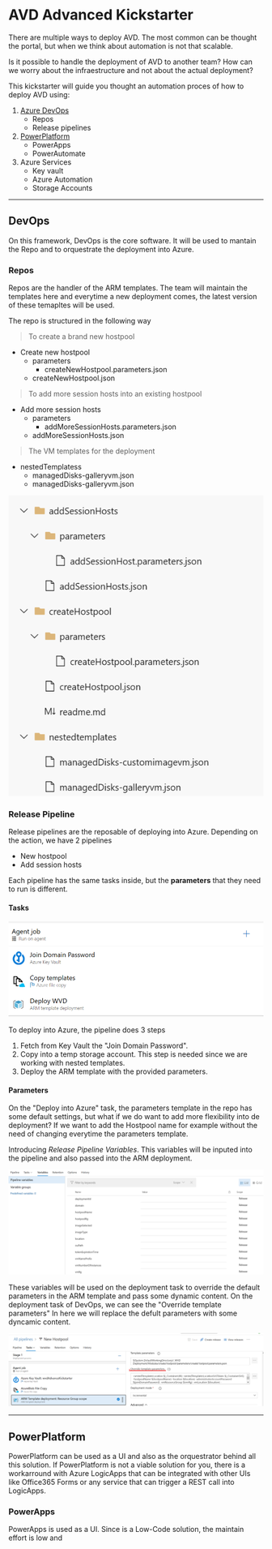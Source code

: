 # AVD Advanced Kickstarter

There are multiple ways to deploy AVD. The most common can be thought the portal, but when we think about automation is not that scalable. 

Is it possible to handle the deployment of AVD to another team? How can we worry about the infraestructure and not about the actual deployment?

This kickstarter will guide you thought an automation proces of how to deploy AVD using:

1. [Azure DevOps](#DevOps)
    - Repos
    - Release pipelines
1. [PowerPlatform](#PowerPlatform)
    - PowerApps
    - PowerAutomate
1. Azure Services
    - Key vault
    - Azure Automation
    - Storage Accounts

***

## DevOps

On this framework, DevOps is the core software. It will be used to mantain the Repo and to orquestrate the deployment into Azure.

### Repos

Repos are the handler of the ARM templates. The team will maintain the templates here and everytime a new deployment comes, the latest version of these temapltes will be used. 

The repo is structured in the following way

> To create a brand new hostpool

- Create new hostpool 
    - parameters
        - createNewHostpool.parameters.json
    - createNewHostpool.json

> To add more session hosts into an existing hostpool

- Add more session hosts
    - parameters
        - addMoreSessionHosts.parameters.json
    - addMoreSessionHosts.json
    
> The VM templates for the deployment

- nestedTemplatess
    - managedDisks-galleryvm.json
    - managedDisks-galleryvm.json

![DevOps Repo Levels](media/DevOps-Repo-levels.png)

### Release Pipeline

Release pipelines are the reposable of deploying into Azure. Depending on the action, we have 2 pipelines

- New hostpool
- Add session hosts

Each pipeline has the same tasks inside, but the **parameters** that they need to run is different. 


#### Tasks
![DevOps Tasks](media/DevOps-Tasks.png)

To deploy into Azure, the pipeline does 3 steps

1. Fetch from Key Vault the "Join Domain Password".
1. Copy into a temp storage account. This step is needed since we are working with nested templates. 
1. Deploy the ARM template with the provided parameters. 

#### Parameters

On the "Deploy into Azure" task, the parameters template in the repo has some default settings, but what if we do want to add more flexibility into de deployment? If we want to add the Hostpool name for example without the need of changing everytime the parameters template.

Introducing *Release Pipeline Variables*. This variables will be inputed into the pipeline and also passed into the ARM deployment. 

![DevOps Variables](media/DevOps-Variables.png)

These variables will be used on the deployment task to override the default parameters in the ARM template and pass some dynamic content.
On the deployment task of DevOps, we can see the "Override template parameters" In here we will replace the defult parameters with some dyncamic content.

![DevOps Task Variables](media/DevOps-Task-Variables.png)

***

## PowerPlatform

PowerPlatform can be used as a UI and also as the orquestrator behind all this solution. If PowerPlatform is not a viable solution for you, there is a workarround with Azure LogicApps that can be integrated with other UIs like Office365 Forms or any service that can trigger a REST call into LogicApps.

### PowerApps

PowerApps is used as a UI. Since is a Low-Code solution, the maintain effort is low and 

